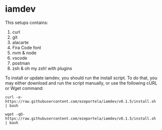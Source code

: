 # iamdev

This setups contains:

1. curl
2. git
3. alacarte
4. Fira Code font
4. nvm & node
5. vscode
6. postman
7. zsh & oh my zsh! with plugins

To install or update iamdev, you should run the install script. To do that, you may either download and run the script manually, or use the following cURL or Wget command:

```
curl -o- https://raw.githubusercontent.com/ezeportela/iamdev/v0.1.5/install.sh | bash
```

```
wget -qO- https://raw.githubusercontent.com/ezeportela/iamdev/v0.1.5/install.sh | bash
```